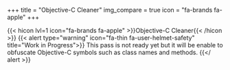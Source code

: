 +++
title = "Objective-C Cleaner"
img_compare = true
icon = "fa-brands fa-apple"
+++

{{< hicon lvl=1 icon="fa-brands fa-apple" >}}Objective-C Cleaner{{< /hicon >}}
{{< alert type="warning" icon="fa-thin fa-user-helmet-safety" title="Work in Progress">}}
This pass is not ready yet but it will be enable to obfuscate Objective-C symbols such as
class names and methods.
{{</ alert >}}
